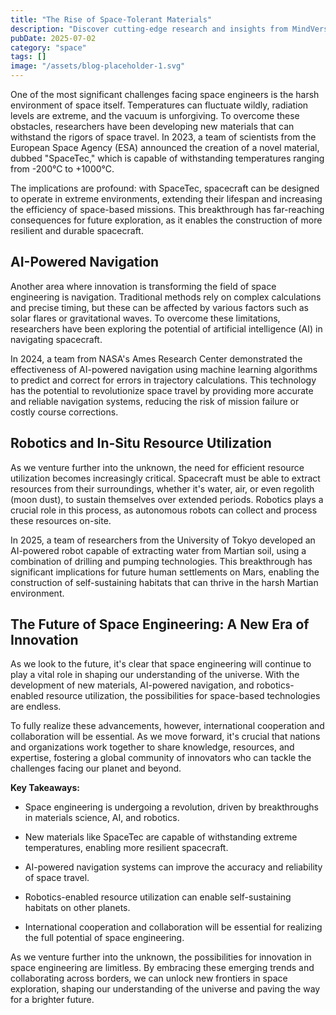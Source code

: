 ```yaml
---
title: "The Rise of Space-Tolerant Materials"
description: "Discover cutting-edge research and insights from MindVerse Daily in the space category"
pubDate: 2025-07-02
category: "space"
tags: []
image: "/assets/blog-placeholder-1.svg"
---
```


One of the most significant challenges facing space engineers is the harsh environment of space itself. Temperatures can fluctuate wildly, radiation levels are extreme, and the vacuum is unforgiving. To overcome these obstacles, researchers have been developing new materials that can withstand the rigors of space travel. In 2023, a team of scientists from the European Space Agency (ESA) announced the creation of a novel material, dubbed "SpaceTec," which is capable of withstanding temperatures ranging from -200°C to +1000°C.

The implications are profound: with SpaceTec, spacecraft can be designed to operate in extreme environments, extending their lifespan and increasing the efficiency of space-based missions. This breakthrough has far-reaching consequences for future exploration, as it enables the construction of more resilient and durable spacecraft.

## **AI-Powered Navigation**

Another area where innovation is transforming the field of space engineering is navigation. Traditional methods rely on complex calculations and precise timing, but these can be affected by various factors such as solar flares or gravitational waves. To overcome these limitations, researchers have been exploring the potential of artificial intelligence (AI) in navigating spacecraft.

In 2024, a team from NASA's Ames Research Center demonstrated the effectiveness of AI-powered navigation using machine learning algorithms to predict and correct for errors in trajectory calculations. This technology has the potential to revolutionize space travel by providing more accurate and reliable navigation systems, reducing the risk of mission failure or costly course corrections.

## **Robotics and In-Situ Resource Utilization**

As we venture further into the unknown, the need for efficient resource utilization becomes increasingly critical. Spacecraft must be able to extract resources from their surroundings, whether it's water, air, or even regolith (moon dust), to sustain themselves over extended periods. Robotics plays a crucial role in this process, as autonomous robots can collect and process these resources on-site.

In 2025, a team of researchers from the University of Tokyo developed an AI-powered robot capable of extracting water from Martian soil, using a combination of drilling and pumping technologies. This breakthrough has significant implications for future human settlements on Mars, enabling the construction of self-sustaining habitats that can thrive in the harsh Martian environment.

## **The Future of Space Engineering: A New Era of Innovation**

As we look to the future, it's clear that space engineering will continue to play a vital role in shaping our understanding of the universe. With the development of new materials, AI-powered navigation, and robotics-enabled resource utilization, the possibilities for space-based technologies are endless.

To fully realize these advancements, however, international cooperation and collaboration will be essential. As we move forward, it's crucial that nations and organizations work together to share knowledge, resources, and expertise, fostering a global community of innovators who can tackle the challenges facing our planet and beyond.

**Key Takeaways:**

* Space engineering is undergoing a revolution, driven by breakthroughs in materials science, AI, and robotics.

* New materials like SpaceTec are capable of withstanding extreme temperatures, enabling more resilient spacecraft.

* AI-powered navigation systems can improve the accuracy and reliability of space travel.

* Robotics-enabled resource utilization can enable self-sustaining habitats on other planets.

* International cooperation and collaboration will be essential for realizing the full potential of space engineering.

As we venture further into the unknown, the possibilities for innovation in space engineering are limitless. By embracing these emerging trends and collaborating across borders, we can unlock new frontiers in space exploration, shaping our understanding of the universe and paving the way for a brighter future.
